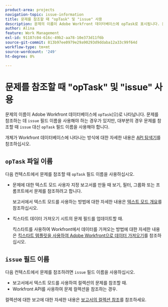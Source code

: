 ```yaml
---
product-area: projects
navigation-topic: issue-information
title: 문제를 참조할 때 "opTask" 및 "issue" 사용
description: 문제의 이름이 Adobe Workfront 데이터베이스에 opTask로 표시됩니다. 문제를 참조할 때 문제 필드 이름을 사용해야 하는 경우가 있지만, 대부분의 경우 문제를 참조할 때 문제 대신 opTask 필드 이름을 사용해야 합니다.
author: Alina
feature: Work Management
exl-id: 91107c04-616c-49b2-aa78-10e373d11f6b
source-git-commit: 813b97ee0979e29a90293d9ddaba12a33c99f64d
workflow-type: tm+mt
source-wordcount: '249'
ht-degree: 0%

---
```


# 문제를 참조할 때 &quot;opTask&quot; 및 &quot;issue&quot; 사용

문제의 이름이 Adobe Workfront 데이터베이스에 `opTask`(으)로 나타납니다. 문제를 참조하는 데 `issue` 필드 이름을 사용해야 하는 경우가 있지만, 대부분의 경우 문제를 참조할 때 `issue` 대신 `opTask` 필드 이름을 사용해야 합니다.

개체가 Workfront 데이터베이스에 나타나는 방식에 대한 자세한 내용은 [API 탐색기](https://developer.adobe.com/workfront/api-explorer/)를 참조하십시오.

## `opTask` 파일 이름

다음 컨텍스트에서 문제를 참조할 때 `opTask` 필드 이름을 사용하십시오.

* 문제에 대한 텍스트 모드 사용자 지정 보고서를 만들 때 보기, 필터, 그룹화 또는 프롬프트에서 문제를 참조하려고 합니다.

  보고서에서 텍스트 모드를 사용하는 방법에 대한 자세한 내용은 [텍스트 모드 개요](../../../reports-and-dashboards/reports/text-mode/understand-text-mode.md)를 참조하십시오.

<!--* When you pull information about issues using our API.  
  For more information about the Workfront API, see [Adobe Workfront API](../../../wf-api/workfront-api.md)-->

* 킥스타트 데이터 가져오기 시트의 문제 필드를 업데이트할 때.

  킥스타트를 사용하여 Workfront에서 데이터를 가져오는 방법에 대한 자세한 내용은 [킥스타트 템플릿을 사용하여 Adobe Workfront으로 데이터 가져오기](../../../administration-and-setup/manage-workfront/using-kick-starts/import-data-via-kickstarts.md)를 참조하십시오.

## `issue` 필드 이름

다음 컨텍스트에서 문제를 참조하려면 `issue` 필드 이름을 사용하십시오.

* 보고서에서 텍스트 모드를 사용하여 컬렉션의 문제를 참조할 때.
* Workfront API를 사용하여 문제 컬렉션을 참조하는 경우.

컬렉션에 대한 보고에 대한 자세한 내용은 [보고서의 컬렉션 참조](../../../reports-and-dashboards/reports/text-mode/reference-collections-report.md)를 참조하세요.

<!--
<note type="tip">
For information about how issues appear in a collection, see the
<a href="https://developer.adobe.com/workfront/api-explorer/" target="_blank">API Explorer</a> and select the API Unsupported option from the upper-right corner of the page.
<br>(NOTE: Drafted because this might not be needed.)
</note>
-->
